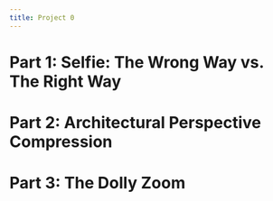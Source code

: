 ```yaml
---
title: Project 0
---
```


# Part 1: Selfie: The Wrong Way vs. The Right Way 

# Part 2: Architectural Perspective Compression

# Part 3: The Dolly Zoom



